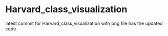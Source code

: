 # Harvard_class_visualization

latest commit for Harvard_class_visualization with png file has the updated code 
